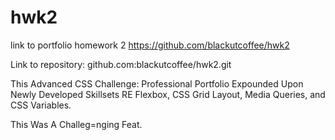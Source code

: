 # hwk2



link to portfolio homework 2 https://github.com/blackutcoffee/hwk2

Link to repository: github.com:blackutcoffee/hwk2.git

This Advanced CSS Challenge: Professional Portfolio Expounded Upon Newly Developed Skillsets RE Flexbox, CSS Grid Layout, Media Queries, and CSS Variables.

This Was A Challeg=nging Feat.
